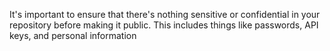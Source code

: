 It's important to ensure that there's nothing sensitive or confidential in your repository before making it public. This includes things like passwords, API keys, and personal information